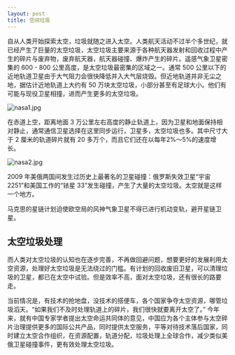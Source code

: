 ```yaml
---
layout: post
title: 空间垃圾
---
```


自从人类开始探索太空，垃圾就随之进入太空。人类航天活动不过半个多世纪，就已经产生了巨量的太空垃圾，太空垃圾主要来源于各种航天器发射和回收过程中产生的碎片与废弃物，废弃航天器，航天器碰撞、爆炸产生的碎片。遥感气象卫星密集的 600 - 800 公里高度，是太空垃圾最密集的区域之一。通常 500 公里以下的近地轨道卫星由于大气阻力会很快降低并入大气层烧毁。但近地轨道并非无尘之地，据估计近地轨道上大约有 50 万块太空垃圾，小部分甚至有足球大小。他们有可能与现役卫星相撞，进而产生更多的太空垃圾。

![nasa1.jpg](https://i.loli.net/2020/06/02/NtXrpihQvjY1H3T.jpg)

在赤道上空，距离地面 3 万公里左右高度的静止轨道上，因为卫星和地面保持相对静止，通常通信卫星选择在这里同步运行，卫星多，太空垃圾也多。其中尺寸大于 2 厘米的轨道碎片就有 20 多万个，而且它们还在以每年2%～5%的速度增长。

![nasa2.jpg](https://i.loli.net/2020/06/02/X2EiueCbPyh56wq.jpg)

2009 年美俄两国间发生过历史上最著名的卫星碰撞：俄罗斯失效卫星“宇宙 2251”和美国工作的“铱星 33”发生碰撞，产生了大量的太空垃圾。太空就是这样一个地方。

马克思的星链计划迫使欧空局的风神气象卫星不得已进行机动变轨，避开星链卫星。

## 太空垃圾处理

而人类对太空垃圾的认知也在逐步完善，不再做回避问题，想要更好的发展利用太空资源，处理好太空垃圾是无法绕过的门槛。有计划的回收废旧卫星，可以清理垃圾的卫星，都已在太空中试验。但是效率不高，面对太空垃圾，还有很长的路要走。

当前情况是，有技术的抢地盘，没技术的搭便车，各个国家争夺太空资源，哪管垃圾滔天。“如果我们不及时处理轨道上的碎片，我们很快就要离开太空了。” 今年来，就有中国专家学者提出太空命运共同体的意见，中国应为各个主体参与太空碎片治理提供更多的国际公共产品，同时提供太空服务，平等对待技术落后国家，同时建立太空合作组织，在资源配置，轨道分配，垃圾处理上全球合作，减少类似美俄卫星碰撞事件，更有效处理太空垃圾。

